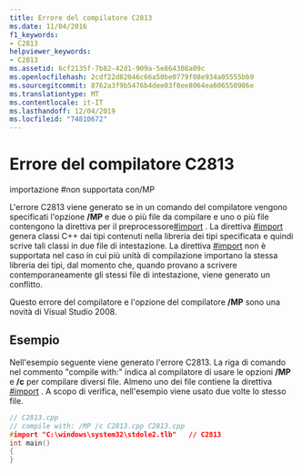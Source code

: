 ```yaml
---
title: Errore del compilatore C2813
ms.date: 11/04/2016
f1_keywords:
- C2813
helpviewer_keywords:
- C2813
ms.assetid: 6cf2135f-7b82-42d1-909a-5e864308a09c
ms.openlocfilehash: 2cdf22d82046c66a50be0779f08e934a05555bb9
ms.sourcegitcommit: 8762a3f9b5476b4dee03f0ee8064ea606550986e
ms.translationtype: MT
ms.contentlocale: it-IT
ms.lasthandoff: 12/04/2019
ms.locfileid: "74810672"
---
```

# <a name="compiler-error-c2813"></a>Errore del compilatore C2813

importazione \#non supportata con/MP

L'errore C2813 viene generato se in un comando del compilatore vengono specificati l'opzione **/MP** e due o più file da compilare e uno o più file contengono la direttiva per il preprocessore[#import](../../preprocessor/hash-import-directive-cpp.md) . La direttiva [#import](../../preprocessor/hash-import-directive-cpp.md) genera classi C++ dai tipi contenuti nella libreria dei tipi specificata e quindi scrive tali classi in due file di intestazione. La direttiva [#import](../../preprocessor/hash-import-directive-cpp.md) non è supportata nel caso in cui più unità di compilazione importano la stessa libreria dei tipi, dal momento che, quando provano a scrivere contemporaneamente gli stessi file di intestazione, viene generato un conflitto.

Questo errore del compilatore e l'opzione del compilatore **/MP** sono una novità di Visual Studio 2008.

## <a name="example"></a>Esempio

Nell'esempio seguente viene generato l'errore C2813. La riga di comando nel commento "compile with:" indica al compilatore di usare le opzioni **/MP** e **/c** per compilare diversi file. Almeno uno dei file contiene la direttiva [#import](../../preprocessor/hash-import-directive-cpp.md) . A scopo di verifica, nell'esempio viene usato due volte lo stesso file.

```cpp
// C2813.cpp
// compile with: /MP /c C2813.cpp C2813.cpp
#import "C:\windows\system32\stdole2.tlb"   // C2813
int main()
{
}
```
